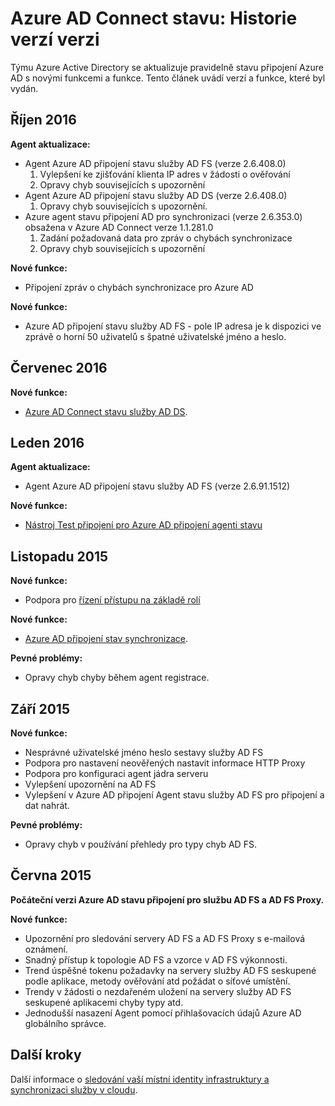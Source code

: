 <properties
    pageTitle="Azure AD Connect historie verzí stavu"
    description="Tento dokument popisuje uvolnění Azure AD připojení zdraví a co je součástí těchto verzí."
    services="active-directory"
    documentationCenter=""
    authors="karavar"
    manager="samueld"
    editor="curtand"/>

<tags
    ms.service="active-directory"
    ms.workload="identity"
    ms.tgt_pltfrm="na"
    ms.devlang="na"
    ms.topic="article"
    ms.date="10/18/2016"
    ms.author="vakarand"/>

# <a name="azure-ad-connect-health-version-release-history"></a>Azure AD Connect stavu: Historie verzí verzi

Týmu Azure Active Directory se aktualizuje pravidelně stavu připojení Azure AD s novými funkcemi a funkce. Tento článek uvádí verzí a funkce, které byl vydán.

## <a name="october-2016"></a>Říjen 2016
**Agent aktualizace:**
- Agent Azure AD připojení stavu služby AD FS \(verze 2.6.408.0\)
    1. Vylepšení ke zjišťování klienta IP adres v žádosti o ověřování
    2. Opravy chyb souvisejících s upozornění
- Agent Azure AD připojení stavu služby AD DS (verze 2.6.408.0)
    1. Opravy chyb souvisejících s upozornění.
- Azure agent stavu připojení AD pro synchronizaci (verze 2.6.353.0) obsažena v Azure AD Connect verze 1.1.281.0
    1. Zadání požadovaná data pro zpráv o chybách synchronizace
    2. Opravy chyb souvisejících s upozornění

**Nové funkce:**
- Připojení zpráv o chybách synchronizace pro Azure AD

**Nové funkce:**
- Azure AD připojení stavu služby AD FS - pole IP adresa je k dispozici ve zprávě o horní 50 uživatelů s špatné uživatelské jméno a heslo.

## <a name="july-2016"></a>Červenec 2016

**Nové funkce:**

- [Azure AD Connect stavu služby AD DS](active-directory-aadconnect-health-adds.md).


## <a name="january-2016"></a>Leden 2016


**Agent aktualizace:**

- Agent Azure AD připojení stavu služby AD FS (verze 2.6.91.1512)


**Nové funkce:**

- [Nástroj Test připojení pro Azure AD připojení agenti stavu](active-directory-aadconnect-health-agent-install.md#test-connectivity-to-azure-ad-connect-health-service)


## <a name="november-2015"></a>Listopadu 2015


**Nové funkce:**

- Podpora pro [řízení přístupu na základě rolí](active-directory-aadconnect-health-operations.md#manage-access-with-role-based-access-control)


**Nové funkce:**

- [Azure AD připojení stav synchronizace](active-directory-aadconnect-health-sync.md).

**Pevné problémy:**

- Opravy chyb chyby během agent registrace.

## <a name="september-2015"></a>Září 2015

**Nové funkce:**

- Nesprávné uživatelské jméno heslo sestavy služby AD FS
- Podpora pro nastavení neověřených nastavit informace HTTP Proxy
- Podpora pro konfiguraci agent jádra serveru
- Vylepšení upozornění na AD FS
- Vylepšení v Azure AD připojení Agent stavu služby AD FS pro připojení a dat nahrát.


**Pevné problémy:**

- Opravy chyb v používání přehledy pro typy chyb AD FS.


## <a name="june-2015"></a>Června 2015

**Počáteční verzi Azure AD stavu připojení pro službu AD FS a AD FS Proxy.**

**Nové funkce:**

- Upozornění pro sledování servery AD FS a AD FS Proxy s e-mailová oznámení.
- Snadný přístup k topologie AD FS a vzorce v AD FS výkonnosti.
- Trend úspěšné tokenu požadavky na servery služby AD FS seskupené podle aplikace, metody ověřování atd požádat o síťové umístění.
- Trendy v žádosti o nezdařeném uložení na servery služby AD FS seskupené aplikacemi chyby typy atd.
- Jednodušší nasazení Agent pomocí přihlašovacích údajů Azure AD globálního správce.  




## <a name="next-steps"></a>Další kroky
Další informace o [sledování vaší místní identity infrastruktury a synchronizaci služby v cloudu](active-directory-aadconnect-health.md).
